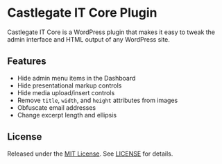 # Castlegate IT Core Plugin

Castlegate IT Core is a WordPress plugin that makes it easy to tweak the admin
interface and HTML output of any WordPress site.

## Features

*   Hide admin menu items in the Dashboard
*   Hide presentational markup controls
*   Hide media upload/insert controls
*   Remove `title`, `width`, and `height` attributes from images
*   Obfuscate email addresses
*   Change excerpt length and ellipsis

## License

Released under the [MIT License](http://www.opensource.org/licenses/MIT). See
[LICENSE](LICENSE) for details.
